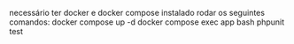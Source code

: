 necessário ter docker e docker compose instalado
rodar os seguintes comandos:
docker compose up -d
docker compose exec app bash
phpunit test
